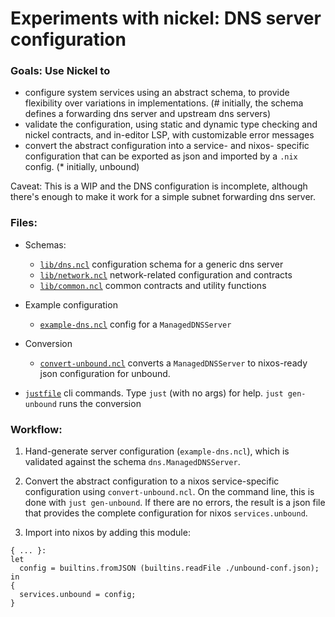 # Experiments with nickel: DNS server configuration

### Goals: Use Nickel to

- configure system services using an abstract schema, to provide flexibility over variations in implementations. (\# initially, the schema defines a forwarding dns server and upstream dns servers)
- validate the configuration, using static and dynamic type checking and nickel contracts, and in-editor LSP, with customizable error messages
- convert the abstract configuration into a service- and nixos- specific configuration that can be exported as json and imported by a `.nix` config. (\* initially, unbound)

Caveat: This is a WIP and the DNS configuration is incomplete, although there's enough to make it work for a simple subnet forwarding dns server.

### Files:

- Schemas:

  - [`lib/dns.ncl`](lib/dns.ncl) configuration schema for a generic dns server
  - [`lib/network.ncl`](lib/network.ncl) network-related configuration and contracts
  - [`lib/common.ncl`](lib/common.ncl) common contracts and utility functions

- Example configuration

  - [`example-dns.ncl`](./example-dns.ncl) config for a `ManagedDNSServer`

- Conversion
  - [`convert-unbound.ncl`](./convert-unbound.ncl) converts a `ManagedDNSServer` to nixos-ready json configuration for unbound.
- [`justfile`](./justfile) cli commands. Type `just` (with no args) for help. `just gen-unbound` runs the conversion

### Workflow:

1. Hand-generate server configuration (`example-dns.ncl`), which is validated against the schema `dns.ManagedDNSServer`.

2. Convert the abstract configuration to a nixos service-specific configuration using `convert-unbound.ncl`. On the command line, this is done with `just gen-unbound`. If there are no errors, the result is a json file that provides the complete configuration for nixos `services.unbound`.

3. Import into nixos by adding this module:

```
{ ... }:
let
  config = builtins.fromJSON (builtins.readFile ./unbound-conf.json);
in
{
  services.unbound = config;
}
```
